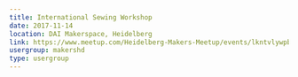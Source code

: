 ```yaml
---
title: International Sewing Workshop
date: 2017-11-14
location: DAI Makerspace, Heidelberg
link: https://www.meetup.com/Heidelberg-Makers-Meetup/events/lkntvlywpbsb/
usergroup: makershd
type: usergroup
---
```

